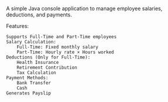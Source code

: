 A simple Java console application to manage employee salaries, deductions, and payments.


Features:

    Supports Full-Time and Part-Time employees
    Salary Calculation:
        Full-Time: Fixed monthly salary
        Part-Time: Hourly rate × Hours worked
    Deductions (Only for Full-Time):
        Health Insurance
        Retirement Contribution
        Tax Calculation
    Payment Methods:
        Bank Transfer
        Cash
    Generates Payslip
